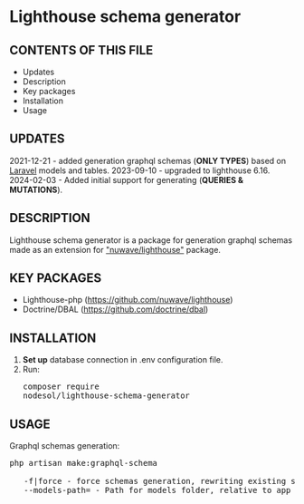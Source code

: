 # Lighthouse schema generator

CONTENTS OF THIS FILE
---------------------

 * Updates
 * Description
 * Key packages
 * Installation
 * Usage
 
  UPDATES
------------

2021-12-21 - added generation graphql schemas (<b>ONLY TYPES</b>) based on <a href="https://github.com/laravel/laravel">Laravel</a> models and tables.
2023-09-10 - upgraded to lighthouse 6.16.
2024-02-03 - Added initial support for generating (<b>QUERIES & MUTATIONS</b>).
 
  DESCRIPTION
------------

Lighthouse schema generator is a package for generation graphql schemas made as an extension for <a href="https://github.com/nuwave/lighthouse">"nuwave/lighthouse"</a> package.

  KEY PACKAGES
------------

* Lighthouse-php (https://github.com/nuwave/lighthouse)
* Doctrine/DBAL (https://github.com/doctrine/dbal)

 INSTALLATION
------------

1. <b>Set up</b> database connection in .env configuration file.
2. Run: <pre>composer require nodesol/lighthouse-schema-generator</pre>

 USAGE
------------

Graphql schemas generation:</br>
<pre>
php artisan make:graphql-schema </br>
   -f|force - force schemas generation, rewriting existing schemas
   --models-path= - Path for models folder, relative to app path
</pre>
